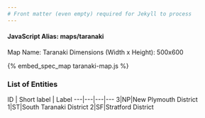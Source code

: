 ```yaml
---
# Front matter (even empty) required for Jekyll to process
---
```


#### JavaScript Alias: maps/taranaki

Map Name: Taranaki
Dimensions (Width x Height): 500x600



{% embed_spec_map taranaki-map.js %}

### List of Entities

ID | Short label | Label
---|---|---|---
3|NP|New Plymouth District
1|ST|South Taranaki District
2|SF|Stratford District

